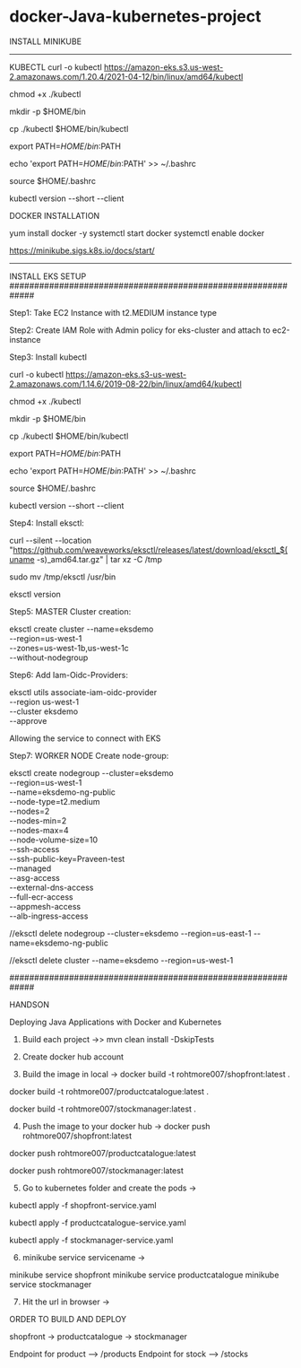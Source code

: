 # docker-Java-kubernetes-project


INSTALL MINIKUBE 
***********************************************************

KUBECTL
curl -o kubectl https://amazon-eks.s3.us-west-2.amazonaws.com/1.20.4/2021-04-12/bin/linux/amd64/kubectl

chmod +x ./kubectl

mkdir -p $HOME/bin

cp ./kubectl $HOME/bin/kubectl

export PATH=$HOME/bin:$PATH

echo 'export PATH=$HOME/bin:$PATH' >> ~/.bashrc

source $HOME/.bashrc

kubectl version --short --client

DOCKER INSTALLATION

yum install docker -y
systemctl  start docker
systemctl enable docker


https://minikube.sigs.k8s.io/docs/start/
***********************************************************


INSTALL EKS SETUP
#############################################################

Step1: Take EC2 Instance with t2.MEDIUM instance type

Step2: Create IAM Role with Admin policy for eks-cluster and attach to ec2-instance

Step3: Install kubectl

  curl -o kubectl https://amazon-eks.s3-us-west-2.amazonaws.com/1.14.6/2019-08-22/bin/linux/amd64/kubectl
  
  chmod +x ./kubectl
  
  mkdir -p $HOME/bin
  
  cp ./kubectl $HOME/bin/kubectl
  
  export PATH=$HOME/bin:$PATH
  
  echo 'export PATH=$HOME/bin:$PATH' >> ~/.bashrc
  
  source $HOME/.bashrc
  
  kubectl version --short --client

Step4: Install eksctl:
  
  curl --silent --location "https://github.com/weaveworks/eksctl/releases/latest/download/eksctl_$(uname -s)_amd64.tar.gz" | tar xz -C /tmp
  
  sudo mv /tmp/eksctl /usr/bin
  
  eksctl version

Step5: MASTER Cluster creation:
  
  eksctl create cluster --name=eksdemo \
                  --region=us-west-1 \
                  --zones=us-west-1b,us-west-1c \
                  --without-nodegroup 

Step6: Add Iam-Oidc-Providers:
  
  eksctl utils associate-iam-oidc-provider \
      --region us-west-1 \
      --cluster eksdemo \
      --approve 

Allowing the service to connect with EKS


Step7: WORKER NODE Create node-group:
  
  eksctl create nodegroup --cluster=eksdemo \
                     --region=us-west-1 \
                     --name=eksdemo-ng-public \
                     --node-type=t2.medium \
                     --nodes=2 \
                     --nodes-min=2 \
                     --nodes-max=4 \
                     --node-volume-size=10 \
                     --ssh-access \
                     --ssh-public-key=Praveen-test \
                     --managed \
                     --asg-access \
                     --external-dns-access \
                     --full-ecr-access \
                     --appmesh-access \
                     --alb-ingress-access	


 
//eksctl delete nodegroup --cluster=eksdemo --region=us-east-1 --name=eksdemo-ng-public



//eksctl delete cluster --name=eksdemo    --region=us-west-1	




#############################################################


HANDSON


Deploying Java Applications with Docker and Kubernetes

1) Build each project ->> mvn clean install -DskipTests

2) Create docker hub account

3) Build the image in local -> docker build -t rohtmore007/shopfront:latest .

docker build -t rohtmore007/productcatalogue:latest .

docker build -t rohtmore007/stockmanager:latest .

4) Push the image to your docker hub -> docker push rohtmore007/shopfront:latest 

docker push rohtmore007/productcatalogue:latest

docker push rohtmore007/stockmanager:latest

5) Go to kubernetes folder and create the pods -> 

kubectl apply -f shopfront-service.yaml

kubectl apply -f productcatalogue-service.yaml

kubectl apply -f stockmanager-service.yaml

6) minikube service servicename  -> 

minikube service shopfront
minikube service productcatalogue
minikube service stockmanager

7) Hit the url in browser -> 

ORDER TO BUILD AND DEPLOY 

shopfront -> productcatalogue -> stockmanager

Endpoint for product --> /products
Endpoint for stock --> /stocks



